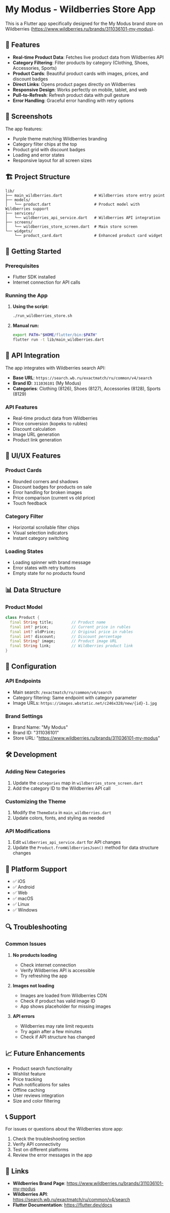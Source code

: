 # My Modus - Wildberries Store App

This is a Flutter app specifically designed for the My Modus brand store on Wildberries (https://www.wildberries.ru/brands/311036101-my-modus).

## 🎯 Features

- **Real-time Product Data**: Fetches live product data from Wildberries API
- **Category Filtering**: Filter products by category (Clothing, Shoes, Accessories, Sports)
- **Product Cards**: Beautiful product cards with images, prices, and discount badges
- **Direct Links**: Opens product pages directly on Wildberries
- **Responsive Design**: Works perfectly on mobile, tablet, and web
- **Pull-to-Refresh**: Refresh product data with pull gesture
- **Error Handling**: Graceful error handling with retry options

## 📱 Screenshots

The app features:
- Purple theme matching Wildberries branding
- Category filter chips at the top
- Product grid with discount badges
- Loading and error states
- Responsive layout for all screen sizes

## 🏗️ Project Structure

```
lib/
├── main_wildberries.dart              # Wildberries store entry point
├── models/
│   └── product.dart                   # Product model with Wildberries support
├── services/
│   └── wildberries_api_service.dart   # Wildberries API integration
├── screens/
│   └── wildberries_store_screen.dart  # Main store screen
└── widgets/
    └── product_card.dart              # Enhanced product card widget
```

## 🚀 Getting Started

### Prerequisites

- Flutter SDK installed
- Internet connection for API calls

### Running the App

1. **Using the script:**
   ```bash
   ./run_wildberries_store.sh
   ```

2. **Manual run:**
   ```bash
   export PATH="$HOME/flutter/bin:$PATH"
   flutter run -t lib/main_wildberries.dart
   ```

## 🔗 API Integration

The app integrates with Wildberries search API:
- **Base URL**: `https://search.wb.ru/exactmatch/ru/common/v4/search`
- **Brand ID**: `311036101` (My Modus)
- **Categories**: Clothing (8126), Shoes (8127), Accessories (8128), Sports (8129)

### API Features

- Real-time product data from Wildberries
- Price conversion (kopeks to rubles)
- Discount calculation
- Image URL generation
- Product link generation

## 🎨 UI/UX Features

### Product Cards
- Rounded corners and shadows
- Discount badges for products on sale
- Error handling for broken images
- Price comparison (current vs old price)
- Touch feedback

### Category Filter
- Horizontal scrollable filter chips
- Visual selection indicators
- Instant category switching

### Loading States
- Loading spinner with brand message
- Error states with retry buttons
- Empty state for no products found

## 📊 Data Structure

### Product Model
```dart
class Product {
  final String title;        // Product name
  final int? price;          // Current price in rubles
  final int? oldPrice;       // Original price in rubles
  final int? discount;       // Discount percentage
  final String? image;       // Product image URL
  final String link;         // Wildberries product link
}
```

## 🔧 Configuration

### API Endpoints
- Main search: `/exactmatch/ru/common/v4/search`
- Category filtering: Same endpoint with category parameter
- Image URLs: `https://images.wbstatic.net/c246x328/new/{id}-1.jpg`

### Brand Settings
- Brand Name: "My Modus"
- Brand ID: "311036101"
- Store URL: "https://www.wildberries.ru/brands/311036101-my-modus"

## 🛠️ Development

### Adding New Categories
1. Update the `categories` map in `wildberries_store_screen.dart`
2. Add the category ID to the Wildberries API call

### Customizing the Theme
1. Modify the `ThemeData` in `main_wildberries.dart`
2. Update colors, fonts, and styling as needed

### API Modifications
1. Edit `wildberries_api_service.dart` for API changes
2. Update the `Product.fromWildberriesJson()` method for data structure changes

## 📱 Platform Support

- ✅ iOS
- ✅ Android
- ✅ Web
- ✅ macOS
- ✅ Linux
- ✅ Windows

## 🔍 Troubleshooting

### Common Issues

1. **No products loading**
   - Check internet connection
   - Verify Wildberries API is accessible
   - Try refreshing the app

2. **Images not loading**
   - Images are loaded from Wildberries CDN
   - Check if product has valid image ID
   - App shows placeholder for missing images

3. **API errors**
   - Wildberries may rate limit requests
   - Try again after a few minutes
   - Check if API structure has changed

## 📈 Future Enhancements

- Product search functionality
- Wishlist feature
- Price tracking
- Push notifications for sales
- Offline caching
- User reviews integration
- Size and color filtering

## 📞 Support

For issues or questions about the Wildberries store app:
1. Check the troubleshooting section
2. Verify API connectivity
3. Test on different platforms
4. Review the error messages in the app

## 🔗 Links

- **Wildberries Brand Page**: https://www.wildberries.ru/brands/311036101-my-modus
- **Wildberries API**: https://search.wb.ru/exactmatch/ru/common/v4/search
- **Flutter Documentation**: https://flutter.dev/docs 